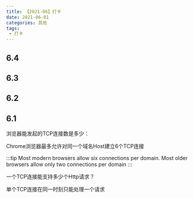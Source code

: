 ```yaml
---
title: 【2021-06】打卡
date: 2021-06-01
categories: 其他
tags:
 - 打卡
---
```


## 6.4

## 6.3

## 6.2

## 6.1

浏览器能发起的TCP连接数是多少：

Chrome浏览器最多允许对同一个域名Host建立6个TCP连接

:::tip
Most modern browsers allow six connections per domain. Most older browsers allow only two connections per domain
:::

一个TCP连接能支持多少个Http请求？

单个TCP连接在同一时刻只能处理一个请求